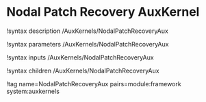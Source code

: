 # Nodal Patch Recovery AuxKernel

!syntax description /AuxKernels/NodalPatchRecoveryAux

!syntax parameters /AuxKernels/NodalPatchRecoveryAux

!syntax inputs /AuxKernels/NodalPatchRecoveryAux

!syntax children /AuxKernels/NodalPatchRecoveryAux

!tag name=NodalPatchRecoveryAux pairs=module:framework system:auxkernels
